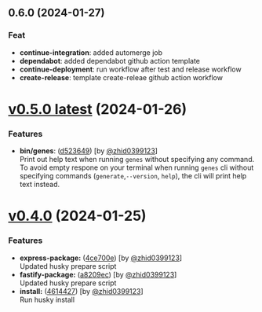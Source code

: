 ## 0.6.0 (2024-01-27)

### Feat

- **continue-integration**: added automerge job
- **dependabot**: added dependabot github action template
- **continue-deployment**: run workflow after test and release workflow
- **create-release**: template create-releae github action workflow

# [v0.5.0 latest](https://github.com/zhid0399123/genes/compare/0.4.0...0.5.0) (2024-01-26)

### Features

- **bin/genes**: ([d523649](https://github.com/zhid0399123/genes/commit/d52364971e042542bfa662ed32590f75a7c82dc8)) [by [@zhid0399123](github.com/zhid0399123)]</br>
  Print out help text when running `genes` without
  specifying any command. </br>
  To avoid empty respone on your terminal when running
  `genes` cli without specifying commands (`generate`,`--version`, `help`), the cli will print help text instead.

# [v0.4.0](https://github.com/zhid0399123/genes/compare/0.3.0...0.4.0) (2024-01-25)

### Features

- **express-package:** ([4ce700e](https://github.com/zhid0399123/genes/commit/4ce700e01554ea402eee157f1679a1a8347fe611)) [by [@zhid0399123](github.com/zhid0399123)] </br>
  Updated husky prepare script
- **fastify-package:** ([a8209ec](https://github.com/zhid0399123/genes/commit/a8209ecd4d310ca77165db3a9b353f4f08166153)) [by [@zhid0399123](github.com/zhid0399123)] </br>
  Updated husky prepare script
- **install:** ([4614427](https://github.com/zhid0399123/genes/commit/4614427695db66d3c45f633434992383670b4db7)) [by [@zhid0399123](github.com/zhid0399123)] </br>
  Run husky install
